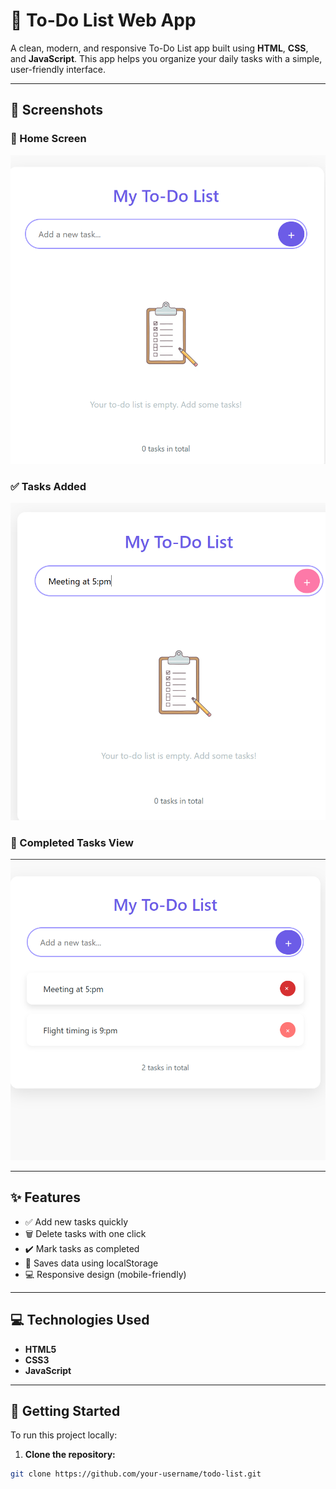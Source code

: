 # 📝 To-Do List Web App

A clean, modern, and responsive To-Do List app built using **HTML**, **CSS**, and **JavaScript**. This app helps you organize your daily tasks with a simple, user-friendly interface.

---

## 📸 Screenshots

### 📍 Home Screen
![Screenshot 1](./photo1.png)

### ✅ Tasks Added
![Screenshot 2](./photo2.png)

### 🌙 Completed Tasks View
![Screenshot 3](./photo3.png)

---

## ✨ Features

- ✅ Add new tasks quickly
- 🗑️ Delete tasks with one click
- ✔️ Mark tasks as completed
- 💾 Saves data using localStorage
- 💻 Responsive design (mobile-friendly)

---

## 💻 Technologies Used

- **HTML5**
- **CSS3**
- **JavaScript**

---

## 🚀 Getting Started

To run this project locally:

1. **Clone the repository:**
```bash
git clone https://github.com/your-username/todo-list.git
